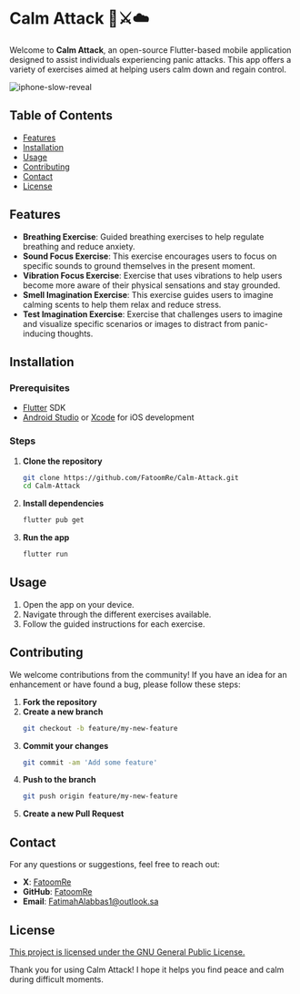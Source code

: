 # Calm Attack 👾⚔️☁️

Welcome to **Calm Attack**, an open-source Flutter-based mobile application designed to assist individuals experiencing panic attacks. This app offers a variety of exercises aimed at helping users calm down and regain control.

![iphone-slow-reveal](https://github.com/FatoomRe/Calm-Attack/assets/112693194/6b591e71-2344-42e1-bc0f-27186f0d9ec0)

## Table of Contents

- [Features](#features)
- [Installation](#installation)
- [Usage](#usage)
- [Contributing](#contributing)
- [Contact](#contact)
- [License](#license)

## Features

- **Breathing Exercise**: Guided breathing exercises to help regulate breathing and reduce anxiety.
- **Sound Focus Exercise**: This exercise encourages users to focus on specific sounds to ground themselves in the present moment.
- **Vibration Focus Exercise**: Exercise that uses vibrations to help users become more aware of their physical sensations and stay grounded.
- **Smell Imagination Exercise**:  This exercise guides users to imagine calming scents to help them relax and reduce stress.
- **Test Imagination Exercise**: Exercise that challenges users to imagine and visualize specific scenarios or images to distract from panic-inducing thoughts.

## Installation

### Prerequisites

- [Flutter](https://flutter.dev/docs/get-started/install) SDK
- [Android Studio](https://developer.android.com/studio) or [Xcode](https://developer.apple.com/xcode/) for iOS development

### Steps

1. **Clone the repository**
    ```sh
    git clone https://github.com/FatoomRe/Calm-Attack.git
    cd Calm-Attack
    ```

2. **Install dependencies**
    ```sh
    flutter pub get
    ```

3. **Run the app**
    ```sh
    flutter run
    ```

## Usage

1. Open the app on your device.
2. Navigate through the different exercises available.
3. Follow the guided instructions for each exercise.

## Contributing

We welcome contributions from the community! If you have an idea for an enhancement or have found a bug, please follow these steps:

1. **Fork the repository**
2. **Create a new branch**
    ```sh
    git checkout -b feature/my-new-feature
    ```
3. **Commit your changes**
    ```sh
    git commit -am 'Add some feature'
    ```
4. **Push to the branch**
    ```sh
    git push origin feature/my-new-feature
    ```
5. **Create a new Pull Request**


## Contact

For any questions or suggestions, feel free to reach out:

- **X**: [FatoomRe](https://x.com/FatoomRe)
- **GitHub**: [FatoomRe](https://github.com/FatoomRe)
- **Email**: [FatimahAlabbas1@outlook.sa](mailto:FatimahAlabbas1@outlook.sa)


## License

[This project is licensed under the GNU General Public License.](LICENSE.txt)

Thank you for using Calm Attack! I hope it helps you find peace and calm during difficult moments.
